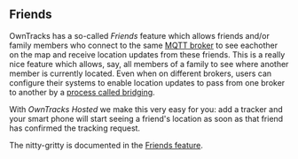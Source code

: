 ## Friends

OwnTracks has a so-called _Friends_ feature which allows friends and/or family members who connect to the same [MQTT broker](broker.md) to see eachother on the map and receive location updates from these friends. This is a really nice feature which allows, say, all members of a family to see where another member is currently located. Even when on different brokers, users can configure their systems to enable location updates to pass from one broker to another by a [process called bridging](bridge.md).

With _OwnTracks Hosted_ we make this very easy for you: add a tracker and your smart phone will start seeing a friend's location as soon as that friend has confirmed the tracking request.

The nitty-gritty is documented in the [Friends feature](../features/friends.md).
